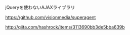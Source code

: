jQueryを使わないAJAXライブラリ

https://github.com/visionmedia/superagent

http://qiita.com/hashrock/items/3113690bb3de5bba639b


